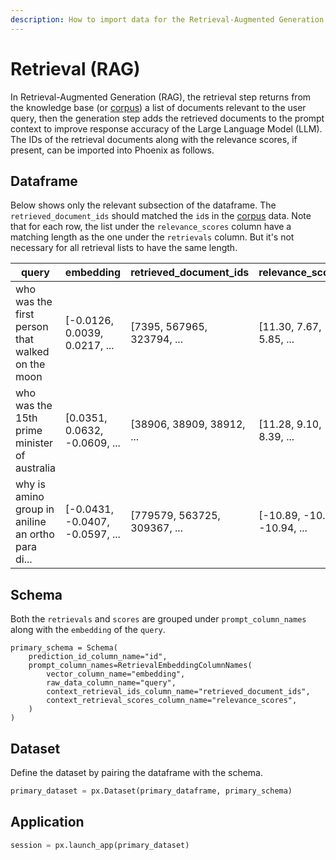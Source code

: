 ```yaml
---
description: How to import data for the Retrieval-Augmented Generation (RAG) use case
---
```


# Retrieval (RAG)

In Retrieval-Augmented Generation (RAG), the retrieval step returns from the knowledge base (or [corpus](corpus-data.md)) a list of documents relevant to the user query, then the generation step adds the retrieved documents to the prompt context to improve response accuracy of the Large Language Model (LLM). The IDs of the retrieval documents along with the relevance scores, if present, can be imported into Phoenix as follows.

## Dataframe

Below shows only the relevant subsection of the dataframe. The `retrieved_document_ids` should matched the `id`s in the [corpus](corpus-data.md) data. Note that for each row, the list under the `relevance_scores` column have a matching length as the one under the `retrievals` column. But it's not necessary for all retrieval lists to have the same length.

<table><thead><tr><th width="219.33333333333331">query</th><th width="141">embedding</th><th width="216">retrieved_document_ids</th><th>relevance_scores</th></tr></thead><tbody><tr><td>who was the first person that walked on the moon</td><td>[-0.0126, 0.0039, 0.0217, ...</td><td>[7395, 567965, 323794, ...</td><td>[11.30, 7.67, 5.85, ...</td></tr><tr><td>who was the 15th prime minister of australia</td><td>[0.0351, 0.0632, -0.0609, ...</td><td>[38906, 38909, 38912, ...</td><td>[11.28, 9.10, 8.39, ...</td></tr><tr><td>why is amino group in aniline an ortho para di...</td><td>[-0.0431, -0.0407, -0.0597, ...</td><td>[779579, 563725, 309367, ...</td><td>[-10.89, -10.90, -10.94, ...</td></tr></tbody></table>

## Schema

Both the `retrievals` and `scores` are grouped under `prompt_column_names` along with the `embedding` of the `query`.

```
primary_schema = Schema(
    prediction_id_column_name="id",
    prompt_column_names=RetrievalEmbeddingColumnNames(
        vector_column_name="embedding",
        raw_data_column_name="query",
        context_retrieval_ids_column_name="retrieved_document_ids",
        context_retrieval_scores_column_name="relevance_scores",
    )
)
```

## Dataset

Define the dataset by pairing the dataframe with the schema.

```python
primary_dataset = px.Dataset(primary_dataframe, primary_schema)
```

## Application

```python
session = px.launch_app(primary_dataset)
```

